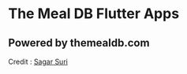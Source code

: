 # The Meal DB Flutter Apps

## Powered by themealdb.com
Credit : [Sagar Suri](https://github.com/SAGARSURI/MyMovies)
